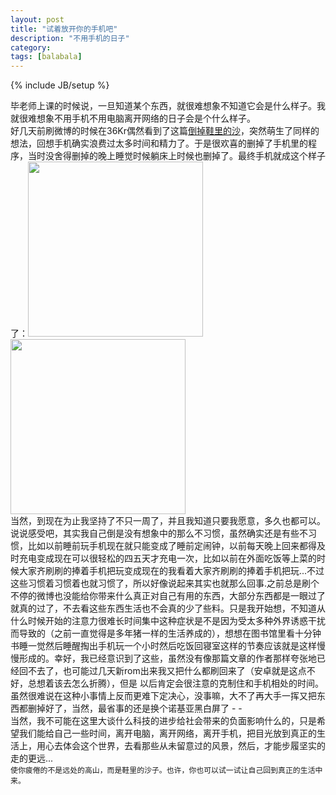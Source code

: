 ```yaml
---
layout: post
title: "试着放开你的手机吧"
description: "不用手机的日子"
category: 
tags: [balabala]
---
```

{% include JB/setup %}

毕老师上课的时候说，一旦知道某个东西，就很难想象不知道它会是什么样子。我就很难想象不用手机不用电脑离开网络的日子会是个什么样子。  
好几天前刷微博的时候在36Kr偶然看到了这篇[倒掉鞋里的沙](http://www.36kr.com/p/202029.html)，突然萌生了同样的想法，回想手机确实浪费过太多时间和精力了。于是很欢喜的删掉了手机里的程序，当时没舍得删掉的晚上睡觉时候躺床上时候也删掉了。最终手机就成这个样子了：<img alt="" src="http://m1.img.libdd.com/farm5/2013/0330/00/66ACDE9D70029ED93961FB4E9A539EE2B13D1A8C6E764_500_889.jpg" style="
    width: 280px;
    margin-right: 10px;
"><img alt="" src="http://m2.img.libdd.com/farm5/2013/0330/00/8080E9FA7C2D8C8DFD29D5D5F92342640815B67C94375_500_889.jpg" style="
    width: 280px;
">  
当然，到现在为止我坚持了不只一周了，并且我知道只要我愿意，多久也都可以。说说感受吧，其实我自己倒是没有想象中的那么不习惯，虽然确实还是有些不习惯，比如以前睡前玩手机现在就只能变成了睡前定闹钟，以前每天晚上回来都得及时充电变成现在可以很轻松的四五天才充电一次，比如以前在外面吃饭等上菜的时候大家齐刷刷的捧着手机把玩变成现在的我看着大家齐刷刷的捧着手机把玩...不过这些习惯着习惯着也就习惯了，所以好像说起来其实也就那么回事.之前总是刷个不停的微博也没能给你带来什么真正对自己有用的东西，大部分东西都是一眼过了就真的过了，不去看这些东西生活也不会真的少了些料。只是我开始想，不知道从什么时候开始的注意力很难长时间集中这种症状是不是因为受太多种外界诱惑干扰而导致的（之前一直觉得是多年猪一样的生活养成的），想想在图书馆里看十分钟书睡一觉然后睡醒掏出手机玩一个小时然后吃饭回寝室这样的节奏应该就是这样慢慢形成的。幸好，我已经意识到了这些，虽然没有像那篇文章的作者那样夸张地已经回不去了，也可能过几天新rom出来我又把什么都刷回来了（安卓就是这点不好，总想着该去怎么折腾），但是 以后肯定会很注意的克制住和手机相处的时间。虽然很难说在这种小事情上反而更难下定决心，没事嘛，大不了再大手一挥又把东西都删掉好了，当然，最省事的还是换个诺基亚黑白屏了 - -  
当然，我不可能在这里大谈什么科技的进步给社会带来的负面影响什么的，只是希望我们能给自己一些时间，离开电脑，离开网络，离开手机，把目光放到真正的生活上，用心去体会这个世界，去看那些从未留意过的风景，然后，才能步履坚实的走的更远...  
`使你疲倦的不是远处的高山，而是鞋里的沙子。也许，你也可以试一试让自己回到真正的生活中来。`


